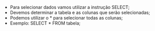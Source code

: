 * Para selecionar dados vamos utilizar a instrução SELECT;
* Devemos determinar a tabela e as colunas que serão selecionadas;
* Podemos utilizar o * para selecionar todas as colunas;
* Exemplo: SELECT * FROM tabela;